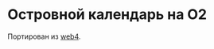 # Островной календарь на O2

Портирован из [web4](https://github.yandex-team.ru/serp/web4/tree/dev/contribs/calendar).
